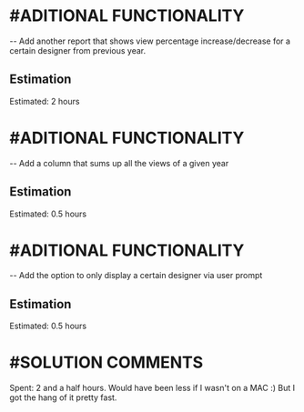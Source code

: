 #ADITIONAL FUNCTIONALITY
========================

-- Add another report that shows view percentage increase/decrease for a certain designer from previous year.

Estimation
----------
Estimated: 2 hours


#ADITIONAL FUNCTIONALITY
========================

-- Add a column that sums up all the views of a given year

Estimation
----------
Estimated: 0.5 hours


#ADITIONAL FUNCTIONALITY
========================

-- Add the option to only display a certain designer via user prompt

Estimation
----------
Estimated: 0.5 hours


#SOLUTION COMMENTS
==================

Spent: 2 and a half hours. Would have been less if I wasn't on a MAC :) But I got the hang of it pretty fast.